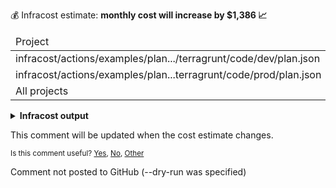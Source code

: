 
💰 Infracost estimate: **monthly cost will increase by $1,386 📈**
<table>
  <thead>
    <td>Project</td>
    <td>Previous</td>
    <td>New</td>
    <td>Diff</td>
  </thead>
  <tbody>
    <tr>
      <td>infracost/actions/examples/plan.../terragrunt/code/dev/plan.json</td>
      <td align="right">$0</td>
      <td align="right">$77.37</td>
      <td>+$77.37</td>
    </tr>
    <tr>
      <td>infracost/actions/examples/plan...terragrunt/code/prod/plan.json</td>
      <td align="right">$0</td>
      <td align="right">$1,308</td>
      <td>+$1,308</td>
    </tr>
    <tr>
      <td>All projects</td>
      <td align="right">$0</td>
      <td align="right">$1,386</td>
      <td>+$1,386</td>
    </tr>
  </tbody>
</table>

<details>
<summary><strong>Infracost output</strong></summary>

```
Project: infracost/actions/examples/plan-json/terragrunt/code/dev/plan.json

+ aws_instance.web_app
  +$77.37

    + Instance usage (Linux/UNIX, on-demand, t2.medium)
      +$33.87

    + root_block_device
    
        + Storage (general purpose SSD, gp2)
          +$5.00

    + ebs_block_device[0]
    
        + Storage (provisioned IOPS SSD, io1)
          +$12.50
    
        + Provisioned IOPS
          +$26.00

+ aws_lambda_function.hello_world
  Monthly cost depends on usage

    + Requests
      Monthly cost depends on usage
        +$0.20 per 1M requests

    + Duration
      Monthly cost depends on usage
        +$0.0000166667 per GB-seconds

Monthly cost change for infracost/actions/examples/plan-json/terragrunt/code/dev/plan.json
Amount:  +$77.37 ($0.00 → $77.37)

──────────────────────────────────
Project: infracost/actions/examples/plan-json/terragrunt/code/prod/plan.json

+ aws_instance.web_app
  +$1,308

    + Instance usage (Linux/UNIX, on-demand, m5.8xlarge)
      +$1,121

    + root_block_device
    
        + Storage (general purpose SSD, gp2)
          +$10.00

    + ebs_block_device[0]
    
        + Storage (provisioned IOPS SSD, io1)
          +$125
    
        + Provisioned IOPS
          +$52.00

+ aws_lambda_function.hello_world
  Monthly cost depends on usage

    + Requests
      Monthly cost depends on usage
        +$0.20 per 1M requests

    + Duration
      Monthly cost depends on usage
        +$0.0000166667 per GB-seconds

Monthly cost change for infracost/actions/examples/plan-json/terragrunt/code/prod/plan.json
Amount:  +$1,308 ($0.00 → $1,308)

──────────────────────────────────
Key: ~ changed, + added, - removed

4 cloud resources were detected:
∙ 4 were estimated, all of which include usage-based costs, see https://infracost.io/usage-file
```
</details>

This comment will be updated when the cost estimate changes.

<sub>
  Is this comment useful? <a href="https://dashboard.infracost.io/feedback/redirect?runId=&value=yes" rel="noopener noreferrer" target="_blank">Yes</a>, <a href="https://dashboard.infracost.io/feedback/redirect?runId=&value=no" rel="noopener noreferrer" target="_blank">No</a>, <a href="https://dashboard.infracost.io/feedback/redirect?runId=&value=other" rel="noopener noreferrer" target="_blank">Other</a>
</sub>

Comment not posted to GitHub (--dry-run was specified)
